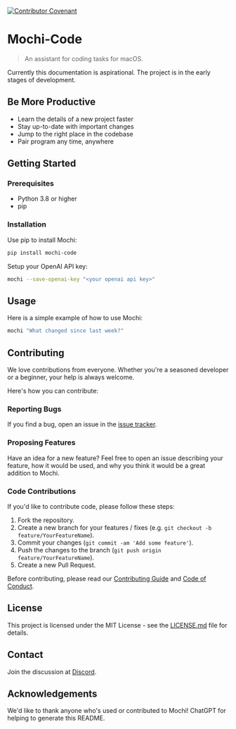 [![Contributor Covenant](https://img.shields.io/badge/Contributor%20Covenant-2.1-4baaaa.svg)](code_of_conduct.md)

# Mochi-Code

> An assistant for coding tasks for macOS.

Currently this documentation is aspirational.
The project is in the early stages of development.

## Be More Productive

- Learn the details of a new project faster
- Stay up-to-date with important changes
- Jump to the right place in the codebase
- Pair program any time, anywhere

## Getting Started

### Prerequisites

- Python 3.8 or higher
- pip

### Installation

Use pip to install Mochi:

```bash
pip install mochi-code
```

Setup your OpenAI API key:

```bash
mochi --save-openai-key "<your openai api key>"
```

## Usage

Here is a simple example of how to use Mochi:

```bash
mochi "What changed since last week?"
```

## Contributing

We love contributions from everyone.
Whether you're a seasoned developer or a beginner, your help is always welcome.

Here's how you can contribute:

### Reporting Bugs

If you find a bug, open an issue in the [issue tracker](https://github.com/MetaphoraStudios/mochi-code/issues).

### Proposing Features

Have an idea for a new feature? Feel free to open an issue describing your feature, how it would be used, and why you think it would be a great addition to Mochi.

### Code Contributions

If you'd like to contribute code, please follow these steps:

1. Fork the repository.
2. Create a new branch for your features / fixes (e.g. `git checkout -b feature/YourFeatureName`).
3. Commit your changes (`git commit -am 'Add some feature'`).
4. Push the changes to the branch (`git push origin feature/YourFeatureName`).
5. Create a new Pull Request.

Before contributing, please read our [Contributing Guide](https://github.com/MetaphoraStudios/mochi-code/blob/main/CONTRIBUTING.md) and [Code of Conduct](https://github.com/MetaphoraStudios/mochi-code/blob/main/CODE_OF_CONDUCT.md).

## License

This project is licensed under the MIT License - see the [LICENSE.md](https://github.com/MetaphoraStudios/mochi-code/blob/main/LICENSE.md) file for details.

## Contact

Join the discussion at [Discord](https://discord.gg/kyy5ncWsMa).

## Acknowledgements

We'd like to thank anyone who's used or contributed to Mochi!
ChatGPT for helping to generate this README.
